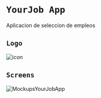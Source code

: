 # `YourJob App`
Aplicacion de seleccion de empleos

## `Logo`

![icon](https://github.com/VictorArdila/YourJob-App/assets/89551043/db611a8a-3735-4c77-b9cb-c5d90fecaab9)

## `Screens`

![MockupsYourJobApp](https://github.com/VictorArdila/YourJob-App/assets/89551043/ec6c82c6-db64-4305-a337-07273d75014b)

